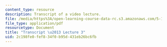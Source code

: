 ```yaml
---
content_type: resource
description: Transcript of a video lecture.
file: /media/https%3A/open-learning-course-data-rc.s3.amazonaws.com/5-111-principles-of-chemical-science-fall-2008/2c198fe0fef834f0b95d431eb26bc6fb_5-111F08-L03.pdf
file_type: application/pdf
resourcetype: Document
title: "Transcript \u2013 Lecture 3"
uid: 2c198fe0-fef8-34f0-b95d-431eb26bc6fb
---
```

